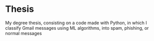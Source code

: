 # Thesis
My degree thesis, consisting on a code made with Python, in which I classify Gmail messages using ML algorithms, into spam, phishing, or normal messages
